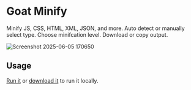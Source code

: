 # Goat Minify

Minify JS, CSS, HTML, XML, JSON, and more. Auto detect or manually select type. Choose minifcation level. Download or copy output.

![Screenshot 2025-06-05 170650](https://github.com/user-attachments/assets/649cf8b8-e879-4ba4-8a5d-390c2967e714)

## Usage

[Run it](https://rawcdn.githack.com/dcog989/Goat-Minify/67f50237be534f19220a8e19d3fc4eee29f1e681/Goat%20Minify.html) or [download it](https://github.com/dcog989/Goat-Minify/archive/refs/heads/main.zip) to run it locally.
